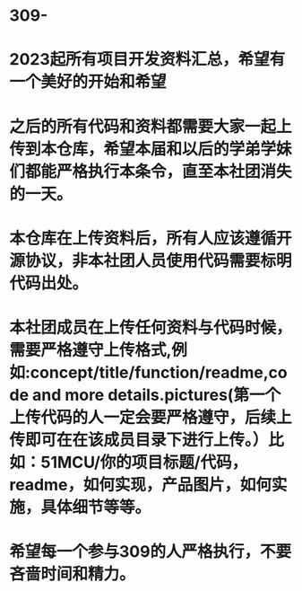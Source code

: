 # 309-
# 2023起所有项目开发资料汇总，希望有一个美好的开始和希望
# 之后的所有代码和资料都需要大家一起上传到本仓库，希望本届和以后的学弟学妹们都能严格执行本条令，直至本社团消失的一天。
# 本仓库在上传资料后，所有人应该遵循开源协议，非本社团人员使用代码需要标明代码出处。
# 本社团成员在上传任何资料与代码时候，需要严格遵守上传格式,例如:concept/title/function/readme,code and more details.pictures(第一个上传代码的人一定会要严格遵守，后续上传即可在在该成员目录下进行上传。）比如：51MCU/你的项目标题/代码，readme，如何实现，产品图片，如何实施，具体细节等等。
# 希望每一个参与309的人严格执行，不要吝啬时间和精力。
